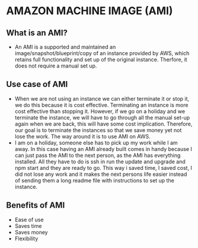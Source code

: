 # AMAZON MACHINE IMAGE (AMI)
## What is an AMI?
- An AMI is a supported and maintained an image/snapshot/blueprint/copy of an instance provided by AWS, which retains full functionality and set up of the original instance. Therfore, it does not require a manual set up.

## Use case of AMI

- When we are not using an instance we can either terminate it or stop it, we do this because it is cost effective. Terminating an instance is more cost effective than stopping it. However, if we go on a holiday and we terminate the instance,  we will have to go through all the manual set-up again when we are back, this will have some cost implication. Therefore, our goal is to terminate the instances so that we save money yet not lose the work. The way around it is to use AMI on AWS.
- I am on a holiday, someone else has to pick up my work while I am away. In this case having an AMI already built comes in handy because I can just pass the AMI to the next person, as the AMI has everything installed. All they have to do is ssh in run the update and upgrade and npm start and they are ready to go. This way i saved time, I saved cost, I did not lose any work and it makes the next persons life easier instead of sending them a long readme file with instructions to set up the instance.
## Benefits of AMI
- Ease of use
- Saves time
- Saves money
- Flexibility

